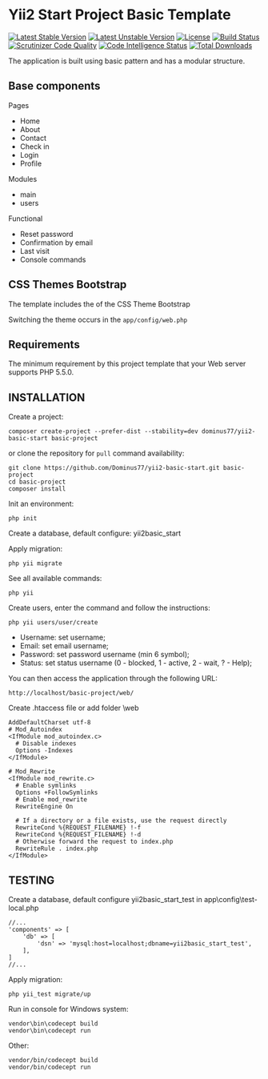 # Yii2 Start Project Basic Template

[![Latest Stable Version](https://poser.pugx.org/dominus77/yii2-basic-start/v/stable)](https://packagist.org/packages/dominus77/yii2-basic-start)
[![Latest Unstable Version](https://poser.pugx.org/dominus77/yii2-basic-start/v/unstable)](https://packagist.org/packages/dominus77/yii2-basic-start)
[![License](https://poser.pugx.org/dominus77/yii2-basic-start/license)](https://packagist.org/packages/dominus77/yii2-basic-start)
[![Build Status](https://travis-ci.org/Dominus77/yii2-basic-start.svg?branch=master)](https://travis-ci.org/Dominus77/yii2-basic-start)
[![Scrutinizer Code Quality](https://scrutinizer-ci.com/g/Dominus77/yii2-basic-start/badges/quality-score.png?b=master)](https://scrutinizer-ci.com/g/Dominus77/yii2-basic-start/?branch=master)
[![Code Intelligence Status](https://scrutinizer-ci.com/g/Dominus77/yii2-basic-start/badges/code-intelligence.svg?b=master)](https://scrutinizer-ci.com/code-intelligence)
[![Total Downloads](https://poser.pugx.org/dominus77/yii2-basic-start/downloads)](https://packagist.org/packages/dominus77/yii2-basic-start)

The application is built using basic pattern and has a modular structure.

## Base components

Pages
- Home
- About
- Contact
- Check in
- Login
- Profile

Modules
- main
- users

Functional
- Reset password
- Confirmation by email
- Last visit
- Console commands

## CSS Themes Bootstrap

The template includes the of the CSS Theme Bootstrap

Switching the theme occurs in the `app/config/web.php`

## Requirements

The minimum requirement by this project template that your Web server supports PHP 5.5.0.

## INSTALLATION

Create a project:

```
composer create-project --prefer-dist --stability=dev dominus77/yii2-basic-start basic-project
```

or clone the repository for `pull` command availability:

```
git clone https://github.com/Dominus77/yii2-basic-start.git basic-project
cd basic-project
composer install
```

Init an environment:

```
php init
```

Create a database, default configure: yii2basic_start

Apply migration:

```
php yii migrate
```

See all available commands:

```
php yii
```

Create users, enter the command and follow the instructions:

```
php yii users/user/create
```

- Username: set username;
- Email: set email username;
- Password: set password username (min 6 symbol);
- Status: set status username (0 - blocked, 1 - active, 2 - wait, ? - Help);

You can then access the application through the following URL:

```
http://localhost/basic-project/web/
```

Create .htaccess file or add folder \web

```
AddDefaultCharset utf-8
# Mod_Autoindex
<IfModule mod_autoindex.c>
  # Disable indexes
  Options -Indexes
</IfModule>

# Mod_Rewrite
<IfModule mod_rewrite.c>
  # Enable symlinks
  Options +FollowSymlinks
  # Enable mod_rewrite
  RewriteEngine On

  # If a directory or a file exists, use the request directly
  RewriteCond %{REQUEST_FILENAME} !-f
  RewriteCond %{REQUEST_FILENAME} !-d
  # Otherwise forward the request to index.php
  RewriteRule . index.php
</IfModule>
```

## TESTING

Create a database, default configure yii2basic_start_test in app\config\test-local.php

```
//...
'components' => [
    'db' => [
        'dsn' => 'mysql:host=localhost;dbname=yii2basic_start_test',
    ],
]
//...
```

Apply migration:

```
php yii_test migrate/up
```

Run in console for Windows system:
```
vendor\bin\codecept build
vendor\bin\codecept run
```
Other:
```
vendor/bin/codecept build
vendor/bin/codecept run
```
